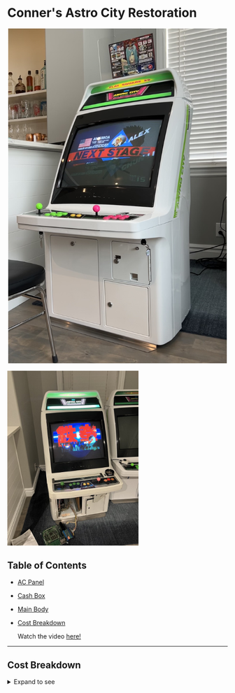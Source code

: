 # Conner's Astro City Restoration

<p align=center>
<img src="./images/astrocity_cmp.jpg" width="500">
</p>

<img src="./images/before.jpeg" width="300">
<br>

## Table of Contents

- [AC Panel](./AC%20Panel/README.md)
- [Cash Box](./Cash%20Box/README.md)
- [Main Body](./Body/README.md)
- [Cost Breakdown](#cost-breakdown)

  Watch the video [here!](https://youtu.be/EQzhdFYszV0)

---

## Cost Breakdown

<details>
<summary> Expand to see</summary>
<br>

| Item                                       | Cost  | URL                                                                                                     |
| ------------------------------------------ | ----- | ------------------------------------------------------------------------------------------------------- |
| Sanwa Buttons                              | $111  | https://arcadeshock.com                                                                                 |
| Amp without PSU (just a little guy)        | $10   | https://www.amazon.com/dp/B007TUSXEY?psc=1&ref=ppx_yo2_dt_b_product_details                             |
| RCA Cables (may replace these)             | $7    | https://www.amazon.com/dp/B003L1717K?ref=ppx_yo2_dt_b_product_details&th=1                              |
| Dialectric Grease                          | $4    | https://www.amazon.com/dp/B000AL2RI2?psc=1&ref=ppx_yo2_dt_b_product_details                             |
| JIS Screwdriver                            | $12   | https://www.amazon.com/dp/B000TG8OTY?psc=1&ref=ppx_yo2_dt_b_product_details                             |
| Reed switches                              | $10   | https://www.amazon.com/dp/B086GYGCJ8?psc=1&ref=ppx_yo2_dt_b_product_details                             |
| Degaussing Coil                            | $63   | https://www.ebay.com/itm/123990657206?hash=item1cde6b48b6:g:CkcAAOxyKsZRwenD                            |
| Logitech z5500 (satellite speakers only)   | $61   |                                                                                                         |
| 2 control panels+2 sets of screws+shipping | $277  |                                                                                                         |
| Metal Coin Entry                           | $18   | https://ebay.to/3u0Iul2                                                                                 |
| Octagonal gate x2                          | $9    | https://www.amazon.com/dp/B06VVG936T/ref=cm_sw_r_cp_api_glt_i_CZXD7DY2PSSYWSA2F7S4?_encoding=UTF8&psc=1 |
| Skateboard Wheels/bearings                 | $14   | https://www.amazon.com/dp/B00ILNK0RQ/ref=cm_sw_r_cp_api_glt_i_YY34CMERBFP09S0GKEYA?_encoding=UTF8&psc=1 |
| 16 AWG Grounded Cable                      | $9    | https://www.amazon.com/dp/B075BCD1LP?ref=ppx_yo2_dt_b_product_details&th=1                              |
| DigiKey                                    | $29   | Various AMP-UP and Faston Connectors                                                                    |
| Mouser                                     | $32   | Various AMP-UP and Faston Connectors                                                                    |
| Astro City                                 | $2100 | Cab                                                                                                     |
| Shipping                                   | $360  | CRST - this is half the cost as I split the cost with another member and we shipped together            |
| Zinc Plating                               | $290  | Quality Plating Co. $150 for clear chromate, $170 for yellow chromate.+ tax                             |
| Media blasting kit                         | $35   | https://www.harborfreight.com/portable-abrasive-blaster-kit-37025.html                                  |
| Baking soda (for blasting)                 | $50   | https://www.harborfreight.com/50-lbs-medium-grade-armex-soda-blast-media-65929.html                     |
| Mouser                                     | $21   | More AMP-UP connectors                                                                                  |
| DigiKey                                    | $25   | Caps for PSU                                                                                            |
| Sega Amplifier and PSU                     | $193  | Through YAJ                                                                                             |
| Strain Relief                              | $1    | https://www.tubesandmore.com/products/strain-relief-3564-x-58-hole-1132-cord-diameter                   |
| 5380 Keys and Cores                        | $73   |                                                                                                         |
| Powder Coat                                | $335  |                                                                                                         |
| Paint                                      | $700  |                                                                                                         |

</details>
